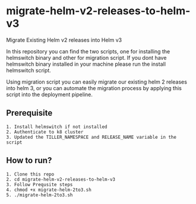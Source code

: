# migrate-helm-v2-releases-to-helm-v3
Migrate Existing Helm v2 releases into Helm v3

In this repository you can find the two scripts, one for installing the helmswitch binary and other for migration script. If you dont have helmswitch binary installed in your machine please run the install helmswitch script. 

Using migration script you can easily migrate our existing helm 2 releases into helm 3, or you can automate the migration process by applying this script into the deployment pipeline.

## Prerequisite
```
1. Install helmswitch if not installed
2. Authenticate to k8 cluster
3. Updated the TILLER_NAMESPACE and RELEASE_NAME variable in the script
```

## How to run?
```
1. Clone this repo
2. cd migrate-helm-v2-releases-to-helm-v3
3. Follow Prequsite steps
4. chmod +x migrate-helm-2to3.sh
5. ./migrate-helm-2to3.sh
```

